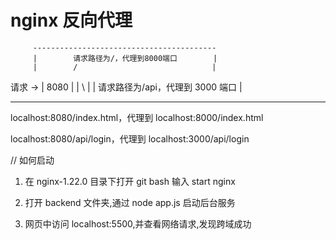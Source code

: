 # nginx 反向代理
         -----------------------------------------
         |        请求路径为/，代理到8000端口        |
         |        /                              |

请求 -> | 8080 |
| \ |
| 请求路径为/api，代理到 3000 端口 |

---

localhost:8080/index.html，代理到 localhost:8000/index.html

localhost:8080/api/login，代理到 localhost:3000/api/login

// 如何启动

1. 在 nginx-1.22.0 目录下打开 git bash 输入 start nginx

2. 打开 backend 文件夹,通过 node app.js 启动后台服务

3. 网页中访问 localhost:5500,并查看网络请求,发现跨域成功
